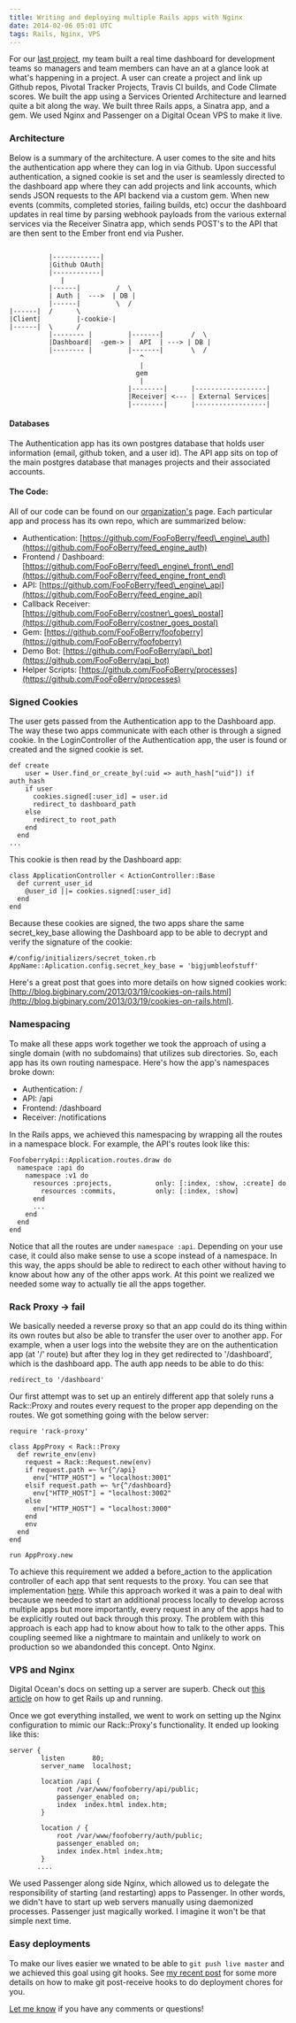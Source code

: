 ```yaml
---
title: Writing and deploying multiple Rails apps with Nginx
date: 2014-02-06 05:01 UTC
tags: Rails, Nginx, VPS
---
```


For our [last project](http://tutorials.jumpstartlab.com/projects/feed_engine/feed_engine.html), 
my team built a real time dashboard for development teams
so managers and team members can have an at a glance look at what's happening
in a project.  A user can create a project and link up Github repos, Pivotal
Tracker Projects, Travis CI builds, and Code Climate scores.  We built the app
using a Services Oriented Architecture and learned quite a bit along the way.  We
built three Rails apps, a Sinatra app, and a gem.  We used Nginx and Passenger on
a Digital Ocean VPS to make it live.

### Architecture
Below is a summary of the architecture.  A user comes to the site and hits the
authentication app where they can log in via Github.  Upon successful
authentication, a signed cookie is set and the user is seamlessly directed to the dashboard
app where they can add projects and link accounts, which sends JSON requests to
the API backend via a custom gem.  When new events (commits, completed stories,
failing builds, etc) occur the dashboard updates in real time by parsing webhook
payloads from the various external services via the Receiver Sinatra app, which
sends POST's to the API that are then sent to the Ember front end via Pusher. 

```

          |------------|
          |Github OAuth|
          |------------|
             |
          |------|         /  \
          | Auth |  --->  | DB |
          |------|         \  /
|------|  /      \
|Client|         |-cookie-|
|------|  \      /
          |-------- |         |-------|       /  \
          |Dashboard|  -gem-> |  API  | ---> | DB |
          |-------- |         |-------|       \  /
                                 ^
                                 |
                                gem
                                 |
                              |--------|      |------------------|
                              |Receiver| <--- | External Services|
                              |--------|      |------------------|

```

#### Databases
The Authentication app has its own postgres database that holds user information (email,
github token, and a user id).  The API app sits on top of the main postgres database
that manages projects and their associated accounts.

#### The Code:

All of our code can be found on our
[organization's](https://github.com/foofoberry) page.  Each particular app and
process has its own repo, which are summarized below:

- Authentication: [https://github.com/FooFoBerry/feed\_engine\_auth](https://github.com/FooFoBerry/feed_engine_auth)
- Frontend / Dashboard: [https://github.com/FooFoBerry/feed\_engine\_front\_end](https://github.com/FooFoBerry/feed_engine_front_end)
- API: [https://github.com/FooFoBerry/feed\_engine\_api](https://github.com/FooFoBerry/feed_engine_api)
- Callback Receiver: [https://github.com/FooFoBerry/costner\_goes\_postal](https://github.com/FooFoBerry/costner_goes_postal)
- Gem: [https://github.com/FooFoBerry/foofoberry](https://github.com/FooFoBerry/foofoberry)
- Demo Bot: [https://github.com/FooFoBerry/api\_bot](https://github.com/FooFoBerry/api_bot)
- Helper Scripts: [https://github.com/FooFoBerry/processes](https://github.com/FooFoBerry/processes)

### Signed Cookies
The user gets passed from the Authentication app to the Dashboard app.  The way
these two apps communicate with each other is through a signed cookie. In the LoginController
of the Authentication app, the user is found or created and the signed cookie is set.

```
def create
    user = User.find_or_create_by(:uid => auth_hash["uid"]) if auth_hash
    if user
      cookies.signed[:user_id] = user.id
      redirect_to dashboard_path
    else
      redirect_to root_path
    end
  end
...
```
This cookie is then read by the Dashboard app:

```
class ApplicationController < ActionController::Base
  def current_user_id
    @user_id ||= cookies.signed[:user_id]
  end
end
```

Because these cookies are signed, the two apps share the same secret\_key\_base
allowing the Dashboard app to be able to decrypt and verify the signature of
the cookie:

```
#/config/initializers/secret_token.rb
AppName::Aplication.config.secret_key_base = 'bigjumbleofstuff'
```

Here's a great post that goes into more details on how signed cookies work:
[http://blog.bigbinary.com/2013/03/19/cookies-on-rails.html](http://blog.bigbinary.com/2013/03/19/cookies-on-rails.html).

### Namespacing
To make all these apps work together we took the approach of using a single
domain (with no subdomains) that utilizes sub directories.  So, each app has
its own routing namespace.  Here's how the app's namespaces broke down:

- Authentication: /
- API:            /api
- Frontend:       /dashboard
- Receiver:       /notifications

In the Rails apps, we achieved this namespacing by wrapping all the routes in
a namespace block.  For example, the API's routes look like this:

```
FoofoberryApi::Application.routes.draw do
  namespace :api do
    namespace :v1 do
      resources :projects,           only: [:index, :show, :create] do
        resources :commits,          only: [:index, :show]
      end
      ...
    end
  end
end
```

Notice that all the routes are under `namespace :api`.  Depending on your use case,
it could also make sense to use a scope instead of a namespace. In this way, the apps
should be able to redirect to each other without having to know about how any of
the other apps work.  At this point we realized we needed some way to actually
tie all the apps together.

### Rack Proxy -> fail

We basically needed a reverse proxy so that an app could do its thing within
its own routes but also be able to transfer the user over to another app.  For example,
when a user logs into the website they are on the authentication app (at '/' route)
but after they log in they get redirected to '/dashboard', which is the dashboard app.
The auth app needs to be able to do this:

```
redirect_to '/dashboard'
```

Our first attempt was to set up an entirely different app that solely runs a 
Rack::Proxy and routes every request to the proper app depending on the routes.
We got something going with the below server:

```
require 'rack-proxy'

class AppProxy < Rack::Proxy
  def rewrite_env(env)
    request = Rack::Request.new(env)
    if request.path =~ %r{^/api}
      env["HTTP_HOST"] = "localhost:3001"
    elsif request.path =~ %r{^/dashboard}
      env["HTTP_HOST"] = "localhost:3002"
    else
      env["HTTP_HOST"] = "localhost:3000"
    end
    env
  end
end

run AppProxy.new
```
To achieve this requirement we added a before_action to the application
controller of each app that sent requests to the proxy.  You can see that implementation [here](https://github.com/FooFoBerry/feed_engine_front_end/blob/0b0460262d09eaa30daecbfcc4e0579cb9bb0df4/app/controllers/application_controller.rb).
While this approach worked it was a pain to deal with because we needed to start an additional process locally to develop across multiple apps but more importantly,
every request in any of the apps had to be explicitly routed out back through
this proxy.  The problem with this approach is each app had to know about how to talk to the
other apps.  This coupling seemed like a nightmare to maintain and unlikely to work
on production so we abandonded this concept.  Onto Nginx.

### VPS and Nginx

Digital Ocean's docs on setting up a server are superb.  Check out [this article](https://www.digitalocean.com/community/articles/how-to-install-rails-and-nginx-with-passenger-on-ubuntu) on how to get Rails up and running.

Once we got everything installed, we went to work on setting up the Nginx
configuration to mimic our Rack::Proxy's functionality. It ended up looking like
this:

```
server {
        listen       80;
        server_name  localhost;

        location /api {
            root /var/www/foofoberry/api/public;
            passenger_enabled on;
            index  index.html index.htm;
        }

        location / {
            root /var/www/foofoberry/auth/public;
            passenger_enabled on;
            index index.html index.htm;
        }
       ....
```

We used Passenger along side Nginx, which allowed us to delegate the responsibility
of starting (and restarting) apps to Passenger.  In other words, we didn't have
to start up web servers manually using daemonized processes.  Passenger just magically
worked.  I imagine it won't be that simple next time.

### Easy deployments
To make our lives easier we wnated to be able to `git push live master` and we
achieved this goal using git hooks. See [my recent post](http://www.simontaranto.com/2014/01/23/doing-more-than-deploying-code-in-a-git-post-receive-hook.html)
for some more details on how to make git post-receive hooks to do deployment
chores for you.

[Let me know](https://twitter.com/SimonTaranto) if you have any comments
or questions!
